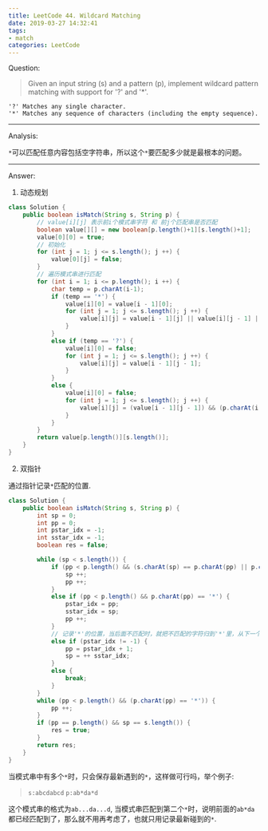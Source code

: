 ```yaml
---
title: LeetCode 44. Wildcard Matching
date: 2019-03-27 14:32:41
tags:
- match
categories: LeetCode
---
```


Question:  

> Given an input string (s) and a pattern (p), implement wildcard pattern matching with support for '?' and '*'.

``` text
'?' Matches any single character.
'*' Matches any sequence of characters (including the empty sequence).
```

<!--more-->

---

Analysis:  

`*`可以匹配任意内容包括空字符串，所以这个`*`要匹配多少就是最根本的问题。

---

Answer:

1. 动态规划

``` java
class Solution {
    public boolean isMatch(String s, String p) {
        // value[i][j] 表示前i个模式串字符 和 前j个匹配串是否匹配
        boolean value[][] = new boolean[p.length()+1][s.length()+1];
        value[0][0] = true;
        // 初始化
        for (int j = 1; j <= s.length(); j ++) {
            value[0][j] = false;
        }
        // 遍历模式串进行匹配
        for (int i = 1; i <= p.length(); i ++) {
            char temp = p.charAt(i-1);
            if (temp == '*') {
                value[i][0] = value[i - 1][0];
                for (int j = 1; j <= s.length(); j ++) {
                    value[i][j] = value[i - 1][j] || value[i][j - 1] || value[i - 1][j - 1];
                }
            }
            else if (temp == '?') {
                value[i][0] = false;
                for (int j = 1; j <= s.length(); j ++) {
                    value[i][j] = value[i - 1][j - 1];
                }
            }
            else {
                value[i][0] = false;
                for (int j = 1; j <= s.length(); j ++) {
                    value[i][j] = (value[i - 1][j - 1]) && (p.charAt(i - 1) == s.charAt(j - 1));
                }
            }
        }
        return value[p.length()][s.length()];
    }
}
```

2. 双指针

通过指针记录`*`匹配的位置.

``` java
class Solution {
    public boolean isMatch(String s, String p) {
        int sp = 0;
        int pp = 0;
        int pstar_idx = -1;
        int sstar_idx = -1;
        boolean res = false;

        while (sp < s.length()) {
            if (pp < p.length() && (s.charAt(sp) == p.charAt(pp) || p.charAt(pp) == '?')) {
                sp ++;
                pp ++;
            }
            else if (pp < p.length() && p.charAt(pp) == '*') {
                pstar_idx = pp;
                sstar_idx = sp;
                pp ++;
            }
            // 记录'*'的位置，当后面不匹配时，就把不匹配的字符归到'*'里，从下一个在进行匹配操作
            else if (pstar_idx != -1) {
                pp = pstar_idx + 1;
                sp = ++ sstar_idx;
            }
            else {
                break;
            }
        }
        while (pp < p.length() && (p.charAt(pp) == '*')) {
            pp ++;
        }
        if (pp == p.length() && sp == s.length()) {
            res = true;
        }
        return res;
    }
}
```

当模式串中有多个`*`时，只会保存最新遇到的`*`，这样做可行吗，举个例子:  

> `s:abcdabcd` `p:ab*da*d`

这个模式串的格式为`ab...da...d`, 当模式串匹配到第二个`*`时，说明前面的`ab*da`都已经匹配到了，那么就不用再考虑了，也就只用记录最新碰到的`*`.